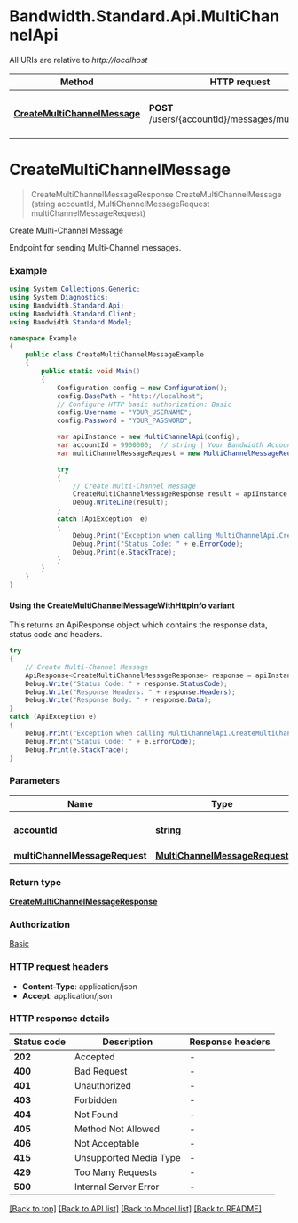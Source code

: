 # Bandwidth.Standard.Api.MultiChannelApi

All URIs are relative to *http://localhost*

| Method | HTTP request | Description |
|--------|--------------|-------------|
| [**CreateMultiChannelMessage**](MultiChannelApi.md#createmultichannelmessage) | **POST** /users/{accountId}/messages/multiChannel | Create Multi-Channel Message |

<a id="createmultichannelmessage"></a>
# **CreateMultiChannelMessage**
> CreateMultiChannelMessageResponse CreateMultiChannelMessage (string accountId, MultiChannelMessageRequest multiChannelMessageRequest)

Create Multi-Channel Message

Endpoint for sending Multi-Channel messages.

### Example
```csharp
using System.Collections.Generic;
using System.Diagnostics;
using Bandwidth.Standard.Api;
using Bandwidth.Standard.Client;
using Bandwidth.Standard.Model;

namespace Example
{
    public class CreateMultiChannelMessageExample
    {
        public static void Main()
        {
            Configuration config = new Configuration();
            config.BasePath = "http://localhost";
            // Configure HTTP basic authorization: Basic
            config.Username = "YOUR_USERNAME";
            config.Password = "YOUR_PASSWORD";

            var apiInstance = new MultiChannelApi(config);
            var accountId = 9900000;  // string | Your Bandwidth Account ID.
            var multiChannelMessageRequest = new MultiChannelMessageRequest(); // MultiChannelMessageRequest | 

            try
            {
                // Create Multi-Channel Message
                CreateMultiChannelMessageResponse result = apiInstance.CreateMultiChannelMessage(accountId, multiChannelMessageRequest);
                Debug.WriteLine(result);
            }
            catch (ApiException  e)
            {
                Debug.Print("Exception when calling MultiChannelApi.CreateMultiChannelMessage: " + e.Message);
                Debug.Print("Status Code: " + e.ErrorCode);
                Debug.Print(e.StackTrace);
            }
        }
    }
}
```

#### Using the CreateMultiChannelMessageWithHttpInfo variant
This returns an ApiResponse object which contains the response data, status code and headers.

```csharp
try
{
    // Create Multi-Channel Message
    ApiResponse<CreateMultiChannelMessageResponse> response = apiInstance.CreateMultiChannelMessageWithHttpInfo(accountId, multiChannelMessageRequest);
    Debug.Write("Status Code: " + response.StatusCode);
    Debug.Write("Response Headers: " + response.Headers);
    Debug.Write("Response Body: " + response.Data);
}
catch (ApiException e)
{
    Debug.Print("Exception when calling MultiChannelApi.CreateMultiChannelMessageWithHttpInfo: " + e.Message);
    Debug.Print("Status Code: " + e.ErrorCode);
    Debug.Print(e.StackTrace);
}
```

### Parameters

| Name | Type | Description | Notes |
|------|------|-------------|-------|
| **accountId** | **string** | Your Bandwidth Account ID. |  |
| **multiChannelMessageRequest** | [**MultiChannelMessageRequest**](MultiChannelMessageRequest.md) |  |  |

### Return type

[**CreateMultiChannelMessageResponse**](CreateMultiChannelMessageResponse.md)

### Authorization

[Basic](../README.md#Basic)

### HTTP request headers

 - **Content-Type**: application/json
 - **Accept**: application/json


### HTTP response details
| Status code | Description | Response headers |
|-------------|-------------|------------------|
| **202** | Accepted |  -  |
| **400** | Bad Request |  -  |
| **401** | Unauthorized |  -  |
| **403** | Forbidden |  -  |
| **404** | Not Found |  -  |
| **405** | Method Not Allowed |  -  |
| **406** | Not Acceptable |  -  |
| **415** | Unsupported Media Type |  -  |
| **429** | Too Many Requests |  -  |
| **500** | Internal Server Error |  -  |

[[Back to top]](#) [[Back to API list]](../README.md#documentation-for-api-endpoints) [[Back to Model list]](../README.md#documentation-for-models) [[Back to README]](../README.md)

